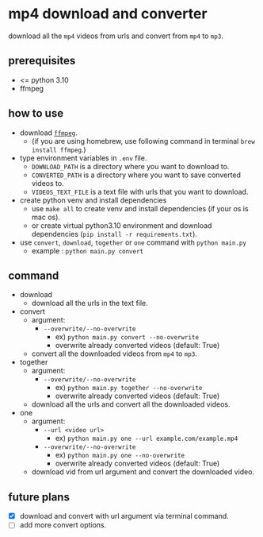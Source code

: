 # mp4 download and converter

download all the `mp4` videos from urls and convert from `mp4` to `mp3`.

## prerequisites
- <= python 3.10
- ffmpeg

## how to use
- download [`ffmpeg`](https://ffmpeg.org/).
    - (if you are using homebrew, use following command in terminal `brew install ffmpeg`.)
- type environment variables in `.env` file.
    - `DOWNLOAD_PATH` is a directory where you want to download to.
    - `CONVERTED_PATH` is a directory where you want to save converted videos to.
    - `VIDEOS_TEXT_FILE` is a text file with urls that you want to download.
- create python venv and install dependencies
    - use `make all` to create venv and install dependencies (if your os is mac os).
    - or create virtual python3.10 environment and download dependencies (`pip install -r requirements.txt`).
- use `convert`, `download`, `together` or `one` command with `python main.py`
    - example : `python main.py convert`

## command
- download
    - download all the urls in the text file.
- convert
    - argument:
        - `--overwrite/--no-overwrite`
            - ex) `python main.py convert --no-overwrite`
            - overwrite already converted videos (default: True)
    - convert all the downloaded videos from `mp4` to `mp3`.
- together
    - argument:
        - `--overwrite/--no-overwrite`
            - ex) `python main.py together --no-overwrite`
            - overwrite already converted videos (default: True)
    - download all the urls and convert all the downloaded videos.
- one
    - argument:
        - `--url <video url>`
            - ex) `python main.py one --url example.com/example.mp4`
        - `--overwrite/--no-overwrite`
            - ex) `python main.py one --no-overwrite`
            - overwrite already converted videos (default: True)
    - download vid from url argument and convert the downloaded video.

## future plans
- [x] download and convert with url argument via terminal command.
- [ ] add more convert options.
